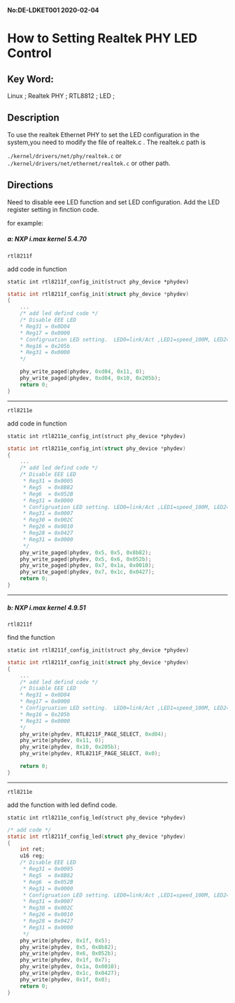 **No:DE-LDKET001 2020-02-04**
# How to Setting Realtek PHY LED Control
## Key Word:

Linux ; Realtek PHY ; RTL8812 ; LED ;

## Description

To use the realtek Ethernet PHY to set the LED configuration in the system,you need to modify the file of realtek.c . The realtek.c path is

`./kernel/drivers/net/phy/realtek.c`
or `./kernel/drivers/net/ethernet/realtek.c` or other path. 

## Directions

Need to disable eee LED function and set LED configuration.
Add the LED register setting in finction code.

for example:

##### a: NXP i.max kernel 5.4.70

 `rtl8211f`

add code in function

`static int rtl8211f_config_init(struct phy_device *phydev)`

```c
static int rtl8211f_config_init(struct phy_device *phydev)
{
	...
	/* add led defind code */
	/* Disable EEE LED
	* Reg31 = 0x0D04
	* Reg17 = 0x0000
	* Configruation LED setting.  LED0=link/Act ,LED1=speed_100M, LED2=speed_1000M
	* Reg16 = 0x205b
	* Reg31 = 0x0000
	*/

	phy_write_paged(phydev, 0xd04, 0x11, 0);
	phy_write_paged(phydev, 0xd04, 0x10, 0x205b);
	return 0;
}
```
------------
`rtl8211e`

add code in function

`static int rtl8211e_config_int(struct phy_device *phydev)`

```c
static int rtl8211e_config_int(struct phy_device *phydev)
{
	...
	/* add led defind code */
	/* Disable EEE LED 
	 * Reg31 = 0x0005
	 * Reg5  = 0x8B82
	 * Reg6  = 0x052B
	 * Reg31 = 0x0000
	 * Configruation LED setting. LED0=link/Act ,LED1=speed_100M, LED2=speed_1000M
	 * Reg31 = 0x0007
	 * Reg30 = 0x002C
	 * Reg26 = 0x0010
	 * Reg28 = 0x0427
	 * Reg31 = 0x0000  
	 */
	phy_write_paged(phydev, 0x5, 0x5, 0x8b82);
	phy_write_paged(phydev, 0x5, 0x6, 0x052b);
	phy_write_paged(phydev, 0x7, 0x1a, 0x0010);
	phy_write_paged(phydev, 0x7, 0x1c, 0x0427);
	return 0;
}
```
----
##### b: NXP i.max kernel 4.9.51

`rtl8211f` 

find the function

`static int rtl8211f_config_init(struct phy_device *phydev)`

```c
static int rtl8211f_config_init(struct phy_device *phydev)
{
	...
	/* add led defind code */
	/* Disable EEE LED
	* Reg31 = 0x0D04
	* Reg17 = 0x0000
	* Configruation LED setting.  LED0=link/Act ,LED1=speed_100M, LED2=speed_1000M
	* Reg16 = 0x205b
	* Reg31 = 0x0000
	*/
	phy_write(phydev, RTL8211F_PAGE_SELECT, 0xd04);
	phy_write(phydev, 0x11, 0);
	phy_write(phydev, 0x10, 0x205b);
	phy_write(phydev, RTL8211F_PAGE_SELECT, 0x0);

	return 0;
}
```
------------
`rtl8211e`

add the function with led defind code.

`static int rtl8211e_config_led(struct phy_device *phydev)`

```c
/* add code */
static int rtl8211f_config_led(struct phy_device *phydev)
{
	int ret;
	u16 reg;
	/* Disable EEE LED 
	 * Reg31 = 0x0005
	 * Reg5  = 0x8B82
	 * Reg6  = 0x052B
	 * Reg31 = 0x0000
	 * Configruation LED setting. LED0=link/Act ,LED1=speed_100M, LED2=speed_1000M
	 * Reg31 = 0x0007
	 * Reg30 = 0x002C
	 * Reg26 = 0x0010
	 * Reg28 = 0x0427
	 * Reg31 = 0x0000  
	 */
	phy_write(phydev, 0x1f, 0x5);
	phy_write(phydev, 0x5, 0x8b82);
	phy_write(phydev, 0x6, 0x052b);
	phy_write(phydev, 0x1f, 0x7);
	phy_write(phydev, 0x1a, 0x0010);
	phy_write(phydev, 0x1c, 0x0427);
	phy_write(phydev, 0x1f, 0x0);
	return 0;
}
```